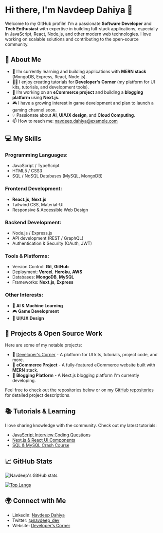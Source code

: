 # Hi there, I'm Navdeep Dahiya 👋

Welcome to my GitHub profile! I'm a passionate **Software Developer** and **Tech Enthusiast** with expertise in building full-stack applications, especially in JavaScript, React, Node.js, and other modern web technologies. I love working on scalable solutions and contributing to the open-source community.

## 🚀 About Me

- 🌱 I’m currently learning and building applications with **MERN stack** (MongoDB, Express, React, Node.js).
- 👨‍💻 I enjoy creating tutorials for **Developer's Corner** (my platform for UI kits, tutorials, and development tools).
- 🔭 I’m working on an **eCommerce project** and building a **blogging platform** using **Next.js**.
- 🎮 I have a growing interest in game development and plan to launch a gaming channel soon.
- 💡 Passionate about **AI**, **UI/UX design**, and **Cloud Computing**.
- 📫 How to reach me: [navdeep.dahiya@example.com](mailto:navdeep.dahiya@example.com)

## 💻 My Skills

### Programming Languages:
- JavaScript / TypeScript
- HTML5 / CSS3
- SQL / NoSQL Databases (MySQL, MongoDB)

### Frontend Development:
- **React.js**, **Next.js**
- Tailwind CSS, Material-UI
- Responsive & Accessible Web Design

### Backend Development:
- Node.js / Express.js
- API development (REST / GraphQL)
- Authentication & Security (OAuth, JWT)

### Tools & Platforms:
- Version Control: **Git**, **GitHub**
- Deployment: **Vercel**, **Heroku**, **AWS**
- Databases: **MongoDB**, **MySQL**
- Frameworks: **Next.js**, **Express**

### Other Interests:
- 🧠 **AI & Machine Learning**
- 🎮 **Game Development**
- 🎨 **UI/UX Design**

## 🔧 Projects & Open Source Work

Here are some of my notable projects:

- 🔗 [Developer's Corner](https://www.developerscorner.in) - A platform for UI kits, tutorials, project code, and more.
- 🛒 **eCommerce Project** - A fully-featured eCommerce website built with **MERN** stack.
- 📝 **Blogging Platform** - A Next.js blogging platform I'm currently developing.

Feel free to check out the repositories below or on my [GitHub repositories](https://github.com/yourusername?tab=repositories) for detailed project descriptions.

## 📚 Tutorials & Learning

I love sharing knowledge with the community. Check out my latest tutorials:

- [JavaScript Interview Coding Questions](https://www.youtube.com/channel/youryoutubechannel)
- [Next.js & React UI Components](https://www.developerscorner.in)
- [SQL & MySQL Crash Course](https://www.developerscorner.in/sql-tutorials)

## 📈 GitHub Stats

![Navdeep's GitHub stats](https://github-readme-stats.vercel.app/api?username=yourusername&show_icons=true&theme=radical)

[![Top Langs](https://github-readme-stats.vercel.app/api/top-langs/?username=yourusername&layout=compact&theme=radical)](https://github.com/yourusername?tab=repositories)

## 🌍 Connect with Me

- LinkedIn: [Navdeep Dahiya](https://linkedin.com/in/navdeep-dahiya)
- Twitter: [@navdeep_dev](https://twitter.com/navdeep_dev)
- Website: [Developer's Corner](https://www.developerscorner.in)
